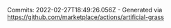 Commits: 2022-02-27T18:49:26.056Z - Generated via https://github.com/marketplace/actions/artificial-grass
<br>
